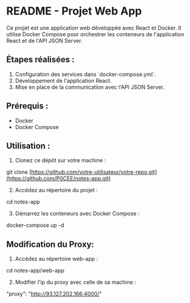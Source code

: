 # README - Projet Web App

Ce projet est une application web développée avec React et Docker. Il utilise Docker Compose pour orchestrer les conteneurs de l'application React et de l'API JSON Server.

## Étapes réalisées :

1. Configuration des services dans \`docker-compose.yml\`.
2. Développement de l'application React.
3. Mise en place de la communication avec l'API JSON Server.

## Prérequis :

- Docker
- Docker Compose
  

## Utilisation :

1. Clonez ce dépôt sur votre machine :

git clone [https://github.com/votre-utilisateur/votre-repo.git](https://github.com/P0CEE/notes-app.git)


2. Accédez au répertoire du projet :

cd notes-app


3. Démarrez les conteneurs avec Docker Compose :

docker-compose up -d 


## Modification du Proxy: 

1. Accédez au répertoire web-app : 

cd notes-app/web-app


2. Modifier l'ip du proxy avec celle de sa machine : 

"proxy": "http://93.127.202.166:4000/"


